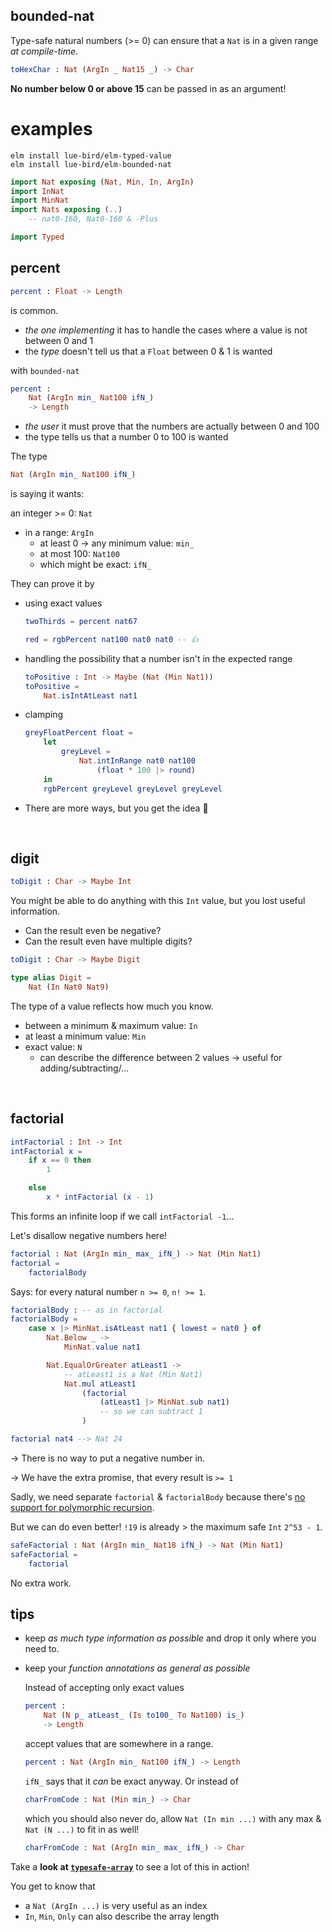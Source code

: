 ## bounded-nat

Type-safe natural numbers (>= 0) can ensure that a `Nat` is in a given range _at compile-time_.

```elm
toHexChar : Nat (ArgIn _ Nat15 _) -> Char
```

**No number below 0 or above 15** can be passed in as an argument!

# examples

```noformatingples
elm install lue-bird/elm-typed-value
elm install lue-bird/elm-bounded-nat
```

```elm
import Nat exposing (Nat, Min, In, ArgIn)
import InNat
import MinNat
import Nats exposing (..)
    -- nat0-160, Nat0-160 & -Plus

import Typed
```


## percent

```elm
percent : Float -> Length
```
is common.
- _the one implementing_ it has to handle the cases where a value is not between 0 and 1
- the _type_ doesn't tell us that a `Float` between 0 & 1 is wanted

with `bounded-nat`
```elm
percent :
    Nat (ArgIn min_ Nat100 ifN_)
    -> Length
```
- _the user_ it must prove that the numbers are actually between 0 and 100
- the type tells us that a number 0 to 100 is wanted

The type
```elm
Nat (ArgIn min_ Nat100 ifN_)
```
is saying it wants:

an integer >= 0: `Nat` 

- in a range: `ArgIn`
    - at least 0 → any minimum value: `min_`
    - at most 100: `Nat100`
    - which might be exact: `ifN_`

They can prove it by

  - using exact values

    ```elm
    twoThirds = percent nat67

    red = rgbPercent nat100 nat0 nat0 -- 👍
    ```

  - handling the possibility that a number isn't in the expected range

    ```elm
    toPositive : Int -> Maybe (Nat (Min Nat1))
    toPositive =
        Nat.isIntAtLeast nat1
    ```

  - clamping

    ```elm
    greyFloatPercent float =
        let
            greyLevel =
                Nat.intInRange nat0 nat100
                    (float * 100 |> round)
        in
        rgbPercent greyLevel greyLevel greyLevel
    ```

  - There are more ways, but you get the idea 🙂

&emsp;


## digit

```elm
toDigit : Char -> Maybe Int
```

You might be able to do anything with this `Int` value, but you lost useful information.

- Can the result even be negative?
- Can the result even have multiple digits?

```elm
toDigit : Char -> Maybe Digit

type alias Digit =
    Nat (In Nat0 Nat9)
```

The type of a value reflects how much you know.

- between a minimum & maximum value: `In`
- at least a minimum value: `Min`
- exact value: `N`
    - can describe the difference between 2 values → useful for adding/subtracting/...


&emsp;


## factorial

```elm
intFactorial : Int -> Int
intFactorial x =
    if x == 0 then
        1

    else
        x * intFactorial (x - 1)
```

This forms an infinite loop if we call `intFactorial -1`...

Let's disallow negative numbers here!

```elm
factorial : Nat (ArgIn min_ max_ ifN_) -> Nat (Min Nat1)
factorial =
    factorialBody
```
Says: for every natural number `n >= 0`, `n! >= 1`.
```elm
factorialBody : -- as in factorial
factorialBody =
    case x |> MinNat.isAtLeast nat1 { lowest = nat0 } of
        Nat.Below _ ->
            MinNat.value nat1

        Nat.EqualOrGreater atLeast1 ->
            -- atLeast1 is a Nat (Min Nat1)
            Nat.mul atLeast1
                (factorial
                    (atLeast1 |> MinNat.sub nat1)
                    -- so we can subtract 1
                )

factorial nat4 --> Nat 24
```

→ There is no way to put a negative number in.

→ We have the extra promise, that every result is `>= 1`

Sadly, we need separate `factorial` & `factorialBody` because there's [no support for polymorphic recursion](https://github.com/elm/compiler/issues/2180).

But we can do even better!
`!19` is already > the maximum safe `Int` `2^53 - 1`.

```elm
safeFactorial : Nat (ArgIn min_ Nat18 ifN_) -> Nat (Min Nat1)
safeFactorial =
    factorial
```

No extra work.


## tips

  - keep _as much type information as possible_ and drop it only where you need to.

  - keep your _function annotations as general as possible_
    
    Instead of accepting only exact values

    ```elm
    percent :
        Nat (N p_ atLeast_ (Is to100_ To Nat100) is_)
        -> Length
    ```
    accept values that are somewhere in a range.

    ```elm
    percent : Nat (ArgIn min_ Nat100 ifN_) -> Length
    ```

    `ifN_` says that it _can_ be exact anyway. Or instead of

    ```elm
    charFromCode : Nat (Min min_) -> Char
    ```

    which you should also never do, allow `Nat (In min ...)` with any max & `Nat (N ...)` to fit in as well!

    ```elm
    charFromCode : Nat (ArgIn min_ max_ ifN_) -> Char
    ```

Take a **look at [`typesafe-array`][typesafe-array]** to see a lot of this in action!

You get to know that
- a `Nat (ArgIn ...)` is very useful as an index
- `In`, `Min`, `Only` can also describe the array length

[typesafe-array]: https://package.elm-lang.org/packages/lue-bird/elm-typesafe-array/latest/
